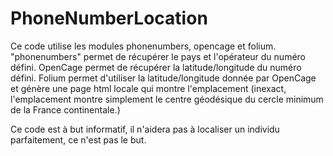 # PhoneNumberLocation

Ce code utilise les modules phonenumbers, opencage et folium.
"phonenumbers" permet de récupérer le pays et l'opérateur du numéro défini.
OpenCage permet de récupérer la latitude/longitude du numéro défini.
Folium permet d'utiliser la latitude/longitude donnée par OpenCage et génère une page html locale qui montre l'emplacement (inexact, l'emplacement montre simplement le centre géodésique du cercle minimum de la France continentale.)

Ce code est à but informatif, il n'aidera pas à localiser un individu parfaitement, ce n'est pas le but.
